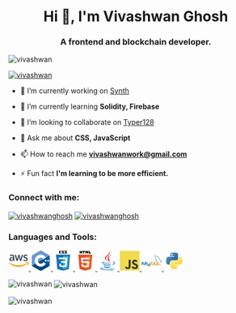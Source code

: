 <h1 align="center">Hi 👋, I'm Vivashwan Ghosh</h1>
<h3 align="center">A frontend and blockchain developer.</h3>

<p align="left"> <img src="https://komarev.com/ghpvc/?username=vivashwan&label=Profile%20views&color=0e75b6&style=flat" alt="vivashwan" /> </p>

<p align="left"> <a href="https://github.com/ryo-ma/github-profile-trophy"><img src="https://github-profile-trophy.vercel.app/?username=vivashwan" alt="vivashwan" /></a> </p>

- 🔭 I’m currently working on [Synth](https://github.com/Vivashwan/MINDSYNC)

- 🌱 I’m currently learning **Solidity, Firebase**

- 👯 I’m looking to collaborate on [Typer128](https://github.com/Vivashwan/js-typing-game)

- 💬 Ask me about **CSS, JavaScript**

- 📫 How to reach me **vivashwanwork@gmail.com**

- ⚡ Fun fact **I'm learning to be more efficient.**

<h3 align="left">Connect with me:</h3>
<p align="left">
<a href="https://linkedin.com/in/vivashwanghosh" target="blank"><img align="center" src="https://raw.githubusercontent.com/rahuldkjain/github-profile-readme-generator/master/src/images/icons/Social/linked-in-alt.svg" alt="vivashwanghosh" height="30" width="40" /></a>
<a href="https://www.leetcode.com/vivashwanghosh" target="blank"><img align="center" src="https://raw.githubusercontent.com/rahuldkjain/github-profile-readme-generator/master/src/images/icons/Social/leet-code.svg" alt="vivashwanghosh" height="30" width="40" /></a>
</p>

<h3 align="left">Languages and Tools:</h3>
<p align="left"> <a href="https://aws.amazon.com" target="_blank" rel="noreferrer"> <img src="https://raw.githubusercontent.com/devicons/devicon/master/icons/amazonwebservices/amazonwebservices-original-wordmark.svg" alt="aws" width="40" height="40"/> </a> <a href="https://www.w3schools.com/cpp/" target="_blank" rel="noreferrer"> <img src="https://raw.githubusercontent.com/devicons/devicon/master/icons/cplusplus/cplusplus-original.svg" alt="cplusplus" width="40" height="40"/> </a> <a href="https://www.w3schools.com/css/" target="_blank" rel="noreferrer"> <img src="https://raw.githubusercontent.com/devicons/devicon/master/icons/css3/css3-original-wordmark.svg" alt="css3" width="40" height="40"/> </a> <a href="https://www.w3.org/html/" target="_blank" rel="noreferrer"> <img src="https://raw.githubusercontent.com/devicons/devicon/master/icons/html5/html5-original-wordmark.svg" alt="html5" width="40" height="40"/> </a> <a href="https://www.java.com" target="_blank" rel="noreferrer"> <img src="https://raw.githubusercontent.com/devicons/devicon/master/icons/java/java-original.svg" alt="java" width="40" height="40"/> </a> <a href="https://developer.mozilla.org/en-US/docs/Web/JavaScript" target="_blank" rel="noreferrer"> <img src="https://raw.githubusercontent.com/devicons/devicon/master/icons/javascript/javascript-original.svg" alt="javascript" width="40" height="40"/> </a> <a href="https://www.mysql.com/" target="_blank" rel="noreferrer"> <img src="https://raw.githubusercontent.com/devicons/devicon/master/icons/mysql/mysql-original-wordmark.svg" alt="mysql" width="40" height="40"/> </a> <a href="https://www.python.org" target="_blank" rel="noreferrer"> <img src="https://raw.githubusercontent.com/devicons/devicon/master/icons/python/python-original.svg" alt="python" width="40" height="40"/> </a> </p>

<p><img align="left" src="https://github-readme-stats.vercel.app/api/top-langs?username=vivashwan&show_icons=true&locale=en&layout=compact" alt="vivashwan" /></p>

<p>&nbsp;<img align="center" src="https://github-readme-stats.vercel.app/api?username=vivashwan&show_icons=true&locale=en" alt="vivashwan" /></p>

<p><img align="center" src="https://github-readme-streak-stats.herokuapp.com/?user=vivashwan&" alt="vivashwan" /></p>
